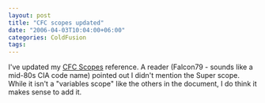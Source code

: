 ```yaml
---
layout: post
title: "CFC scopes updated"
date: "2006-04-03T10:04:00+06:00"
categories: ColdFusion 
tags: 
---
```


I've updated my <a href="http://www.raymondcamden.com/enclosures/cfcscopes.pdf">CFC Scopes</a> reference. A reader (Falcon79 - sounds like a mid-80s CIA code name) pointed out I didn't mention the Super scope. While it isn't a "variables scope" like the others in the document, I do think it makes sense to add it.